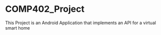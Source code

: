 # COMP402_Project
This Project is an Android Application that implements an API for a virtual smart home

